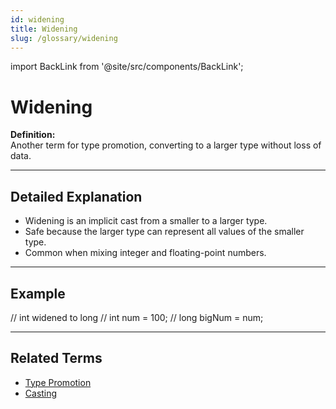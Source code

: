 ```yaml
---
id: widening
title: Widening
slug: /glossary/widening
---
```

import BackLink from '@site/src/components/BackLink';

# Widening

**Definition:**  
Another term for type promotion, converting to a larger type without loss of data.

---

## Detailed Explanation
- Widening is an implicit cast from a smaller to a larger type.
- Safe because the larger type can represent all values of the smaller type.
- Common when mixing integer and floating-point numbers.

---

## Example

// int widened to long
// int num = 100;
// long bigNum = num;

---

## Related Terms
- [Type Promotion](/glossary/type-promotion)
- [Casting](/glossary/casting)

<BackLink />
